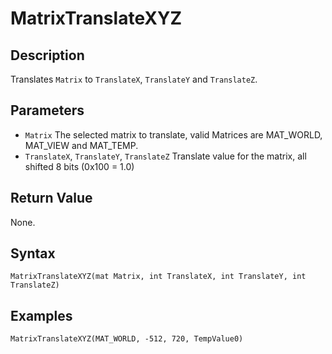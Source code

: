 # MatrixTranslateXYZ

## Description
Translates `Matrix` to `TranslateX`, `TranslateY` and `TranslateZ`.

## Parameters
- `Matrix`
The selected matrix to translate, valid Matrices are MAT_WORLD, MAT_VIEW and MAT_TEMP.
- `TranslateX`, `TranslateY`, `TranslateZ`
Translate value for the matrix, all shifted 8 bits (0x100 = 1.0)

## Return Value
None.

## Syntax
```
MatrixTranslateXYZ(mat Matrix, int TranslateX, int TranslateY, int TranslateZ)
```

## Examples
```
MatrixTranslateXYZ(MAT_WORLD, -512, 720, TempValue0)
```